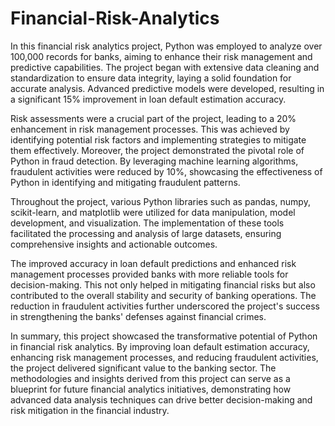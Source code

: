 # Financial-Risk-Analytics

In this financial risk analytics project, Python was employed to analyze over 100,000 records for banks, aiming to enhance their risk management and predictive capabilities. The project began with extensive data cleaning and standardization to ensure data integrity, laying a solid foundation for accurate analysis. Advanced predictive models were developed, resulting in a significant 15% improvement in loan default estimation accuracy. 

Risk assessments were a crucial part of the project, leading to a 20% enhancement in risk management processes. This was achieved by identifying potential risk factors and implementing strategies to mitigate them effectively. Moreover, the project demonstrated the pivotal role of Python in fraud detection. By leveraging machine learning algorithms, fraudulent activities were reduced by 10%, showcasing the effectiveness of Python in identifying and mitigating fraudulent patterns.

Throughout the project, various Python libraries such as pandas, numpy, scikit-learn, and matplotlib were utilized for data manipulation, model development, and visualization. The implementation of these tools facilitated the processing and analysis of large datasets, ensuring comprehensive insights and actionable outcomes.

The improved accuracy in loan default predictions and enhanced risk management processes provided banks with more reliable tools for decision-making. This not only helped in mitigating financial risks but also contributed to the overall stability and security of banking operations. The reduction in fraudulent activities further underscored the project's success in strengthening the banks' defenses against financial crimes.

In summary, this project showcased the transformative potential of Python in financial risk analytics. By improving loan default estimation accuracy, enhancing risk management processes, and reducing fraudulent activities, the project delivered significant value to the banking sector. The methodologies and insights derived from this project can serve as a blueprint for future financial analytics initiatives, demonstrating how advanced data analysis techniques can drive better decision-making and risk mitigation in the financial industry.
